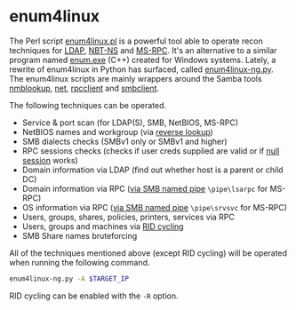 # enum4linux

The Perl script [enum4linux.pl](https://github.com/CiscoCXSecurity/enum4linux) is a powerful tool able to operate recon techniques for [LDAP](ldap.md), [NBT-NS](nbt-ns.md) and [MS-RPC](ms-rpc.md). It's an alternative to a similar program named [enum.exe](https://packetstormsecurity.com/files/download/31882/enum.tar.gz) \(C++\) created for Windows systems. Lately, a rewrite of enum4linux in Python has surfaced, called [enum4linux-ng.py](https://github.com/cddmp/enum4linux-ng). The enum4linux scripts are mainly wrappers around the Samba tools [nmblookup](https://www.samba.org/samba/docs/current/man-html/nmblookup.1.html), [net](https://www.samba.org/samba/docs/current/man-html/net.8.html), [rpcclient](https://www.samba.org/samba/docs/current/man-html/rpcclient.1.html) and [smbclient](https://www.samba.org/samba/docs/current/man-html/smbclient.1.html).

The following techniques can be operated.

* Service & port scan \(for LDAP\(S\), SMB, NetBIOS, MS-RPC\)
* NetBIOS names and workgroup \(via [reverse lookup](nbt-ns.md)\)
* SMB dialects checks \(SMBv1 only or SMBv1 and higher\)
* RPC sessions checks \(checks if user creds supplied are valid or if [null session](ms-rpc.md#null-sessions) works\)
* Domain information via LDAP \(find out whether host is a parent or child DC\)
* Domain information via RPC \([via SMB named pipe](ms-rpc.md#recon-through-interesting-named-pipes) `\pipe\lsarpc` for MS-RPC\)
* OS information via RPC \([via SMB named pipe](ms-rpc.md#recon-through-interesting-named-pipes) `\pipe\srvsvc` for MS-RPC\)
* Users, groups, shares, policies, printers, services via RPC
* Users, groups and machines via [RID cycling](ms-rpc.md#rid-cycling)
* SMB Share names bruteforcing

All of the techniques mentioned above \(except RID cycling\) will be operated when running the following command.

```bash
enum4linux-ng.py -A $TARGET_IP
```

RID cycling can be enabled with the `-R` option.

